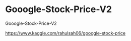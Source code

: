 # Gooogle-Stock-Price-V2
Gooogle-Stock-Price-V2

https://www.kaggle.com/rahulsah06/gooogle-stock-price
